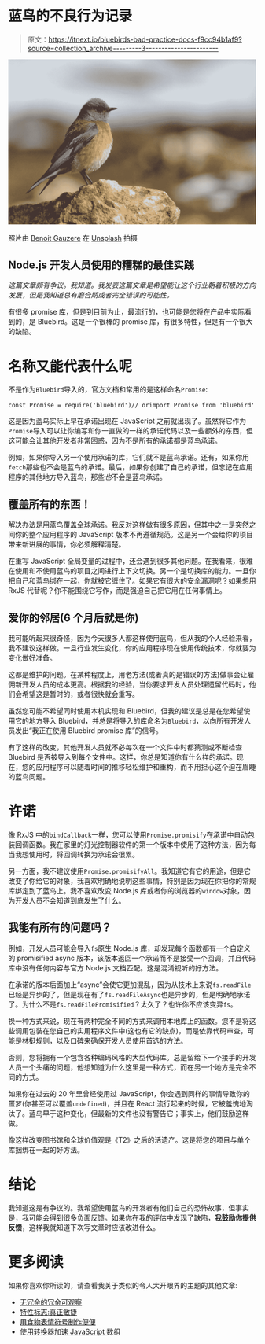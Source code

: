# 蓝鸟的不良行为记录

> 原文：<https://itnext.io/bluebirds-bad-practice-docs-f9cc94b1af9?source=collection_archive---------3----------------------->

![](img/f38947cf2a8d98adc4f755ba8249c231.png)

照片由 [Benoit Gauzere](https://unsplash.com/@bgauzere?utm_source=medium&utm_medium=referral) 在 [Unsplash](https://unsplash.com?utm_source=medium&utm_medium=referral) 拍摄

## Node.js 开发人员使用的糟糕的最佳实践

*这篇文章颇有争议。我知道。我发表这篇文章是希望能让这个行业朝着积极的方向发展，但是我知道总有磨合期或者完全错误的可能性。*

有很多 promise 库，但是到目前为止，最流行的，也可能是您将在产品中实际看到的，是 Bluebird。这是一个很棒的 promise 库，有很多特性，但是有一个很大的缺陷。

# 名称又能代表什么呢

不是作为`Bluebird`导入的，官方文档和常用的是这样命名`Promise`:

```
const Promise = require('bluebird')// orimport Promise from 'bluebird'
```

这是因为蓝鸟实际上早在承诺出现在 JavaScript 之前就出现了。虽然将它作为`Promise`导入可以让你编写和你一直做的一样的承诺代码以及一些额外的东西，但这可能会让其他开发者非常困惑，因为不是所有的承诺都是蓝鸟承诺。

例如，如果你导入另一个使用承诺的库，它们就不是蓝鸟承诺。还有，如果你用`fetch`那些也不会是蓝鸟的承诺。最后，如果你创建了自己的承诺，但忘记在应用程序的其他地方导入蓝鸟，那些*也*不会是蓝鸟承诺。

## 覆盖所有的东西！

解决办法是用蓝鸟覆盖全球承诺。我反对这样做有很多原因，但其中之一是突然之间你的整个应用程序的 JavaScript 版本不再遵循规范。这是另一个会给你的项目带来新进展的事情，你必须解释清楚。

在重写 JavaScript 全局变量的过程中，还会遇到很多其他问题。在我看来，很难在使用和不使用蓝鸟的项目之间进行上下文切换。另一个是切换库的能力。一旦你把自己和蓝鸟绑在一起，你就被它缠住了。如果它有很大的安全漏洞呢？如果想用 RxJS 代替呢？你不能围绕它写作，而是强迫自己把它用在任何事情上。

## 爱你的邻居(6 个月后就是你)

我可能听起来很奇怪，因为今天很多人都这样使用蓝鸟，但从我的个人经验来看，我不建议这样做。一旦行业发生变化，你的应用程序现在使用传统技术，你就要为变化做好准备。

这都是维护的问题。在某种程度上，用老方法(或者真的是错误的方法)做事会让雇佣新开发人员的成本更高。根据我的经验，当你要求开发人员处理遗留代码时，他们会希望这是暂时的，或者很快就会重写。

虽然您可能不希望同时使用本机实现和 Bluebird，但我的建议是总是在您希望使用它的地方导入 Bluebird，并总是将导入的库命名为`Bluebird`，以向所有开发人员发出“我正在使用 Bluebird promise 库”的信号。

有了这样的改变，其他开发人员就不必每次在一个文件中时都猜测或不断检查 Bluebird 是否被导入到每个文件中。这样，你总是知道你有什么样的承诺。现在，您的应用程序可以随着时间的推移轻松维护和重构，而不用担心这个迫在眉睫的蓝鸟问题。

# 许诺

像 RxJS 中的`bindCallback`一样，您可以使用`Promise.promisify`在承诺中自动包装回调函数。我在家里的灯光控制器软件的第一个版本中使用了这种方法，因为每当我想使用时，将回调转换为承诺会很累。

另一方面，我不建议使用`Promise.promisifyAll`。我知道它有它的用途，但是它改变了你给它的对象，我喜欢明确地说明这些事情，特别是因为现在你把你的常规库绑定到了蓝鸟上。我不喜欢改变 Node.js 库或者你的浏览器的`window`对象，因为开发人员不会知道到底发生了什么。

## 我能有所有的问题吗？

例如，开发人员可能会导入`fs`原生 Node.js 库，却发现每个函数都有一个自定义的 promisified async 版本，该版本返回一个承诺而不是接受一个回调，并且代码库中没有任何内容与官方 Node.js 文档匹配。这是混淆视听的好方法。

在承诺的版本后面加上“async”会使它更加混乱，因为从技术上来说`fs.readFile`已经是异步的了，但是现在有了`fs.readFileAsync`也是异步的，但是明确地承诺了。为什么不是`fs.readFilePromisified`？太久了？也许你不应该变异`fs`。

换一种方式来说，现在有两种完全不同的方式来调用本地库上的函数。您不是将这些调用包装在您自己的实用程序文件中(这也有它的缺点)，而是依靠代码审查，可能是林挺规则，以及口碑来确保开发人员使用首选的方法。

否则，您将拥有一个包含各种编码风格的大型代码库。总是留给下一个接手的开发人员一个头痛的问题，他想知道为什么这里是一种方式，而在另一个地方是完全不同的方式。

如果你在过去的 20 年里曾经使用过 JavaScript，你会遇到同样的事情导致你的噩梦(你甚至可以覆盖`undefined`)，并且在 React 流行起来的时候，它被羞愧地淘汰了。蓝鸟早于这种变化，但最新的文件也没有警告它；事实上，他们鼓励这样做。

像这样改变图书馆和全球价值观是《T2》之后的活遗产。这是将您的项目与单个库捆绑在一起的好方法。

# 结论

我知道这是有争议的。我希望使用蓝鸟的开发者有他们自己的恐怖故事，但事实是，我可能会得到很多负面反馈。如果你在我的评估中发现了缺陷，**我鼓励你提供反馈**，这样我就知道下次写文章时应该改进什么。

# 更多阅读

如果你喜欢你所读的，请查看我关于类似的令人大开眼界的主题的其他文章:

*   [无冗余的冗余可观察](/redux-observable-without-redux-ff4a2b5a4b39)
*   [特性标志:真正敏捷](/feature-flags-be-truly-agile-820ff50294c)
*   [用食物表情符号制作便便](/an-emoji-lovers-guide-to-functional-programming-part-1-241d8d4c9223)
*   [使用转换器加速 JavaScript 数组](/using-transducers-to-speed-up-javascript-arrays-92677d000096)